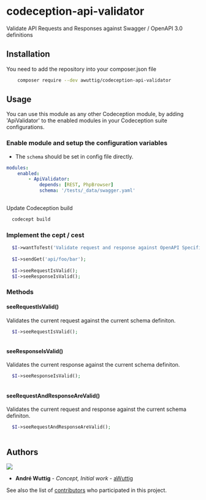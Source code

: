 # codeception-api-validator
Validate API Requests and Responses against Swagger / OpenAPI 3.0 definitions

## Installation

You need to add the repository into your composer.json file

```bash
    composer require --dev awuttig/codeception-api-validator
```


## Usage

You can use this module as any other Codeception module, by adding 'ApiValidator' to the enabled modules in your Codeception suite configurations.

### Enable module and setup the configuration variables

- The `schema` should be set in config file directly.

```yml
modules:
    enabled:
        - ApiValidator:
            depends: [REST, PhpBrowser]
            schema: '/tests/_data/swagger.yaml'
            
 ```  

Update Codeception build
  
```bash
  codecept build
```

### Implement the cept / cest 

```php
  $I->wantToTest('Validate request and response against OpenAPI Specification.');
  
  $I->sendGet('api/foo/bar');
  
  $I->seeRequestIsValid();
  $I->seeResponseIsValid(); 
```

### Methods

#### seeRequestIsValid()

Validates the current request against the current schema definiton.

```php
  $I->seeRequestIsValid();
  
```

#### seeResponseIsValid()

Validates the current response against the current schema definiton.

```php
  $I->seeResponseIsValid();
  
```

#### seeRequestAndResponseAreValid()

Validates the current request and response against the current schema definiton.

```php
  $I->seeRequestAndResponseAreValid();
  
```

## Authors

![](https://avatars0.githubusercontent.com/u/726519?s=40&v=4)

* **André Wuttig** - *Concept, Initial work* - [aWuttig](https://github.com/aWuttig)

See also the list of [contributors](https://github.com/portrino/codeception-api-validator/graphs/contributors) who participated in this project.
